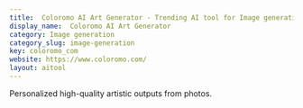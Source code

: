 ```yaml
---
title:  Coloromo AI Art Generator - Trending AI tool for Image generation
display_name:  Coloromo AI Art Generator
category: Image generation
category_slug: image-generation
key: coloromo_com
website: https://www.coloromo.com/
layout: aitool
---
```


Personalized high-quality artistic outputs from photos.
